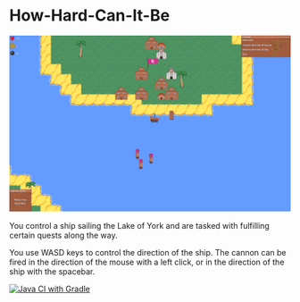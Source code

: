 # How-Hard-Can-It-Be

![Screenshot of game](game.png)

You control a ship sailing the Lake of York and are tasked with fulfilling certain quests along the way.

You use WASD keys to control the direction of the ship. The cannon can be fired in the direction of the mouse with a left click, or in the direction of the ship with the spacebar.

[![Java CI with Gradle](https://github.com/apj520/ENG1-Team-13-Assessment-2/actions/workflows/gradleBuild.yml/badge.svg?branch=ayman_CI_branch)](https://github.com/apj520/ENG1-Team-13-Assessment-2/actions/workflows/gradleBuild.yml)
